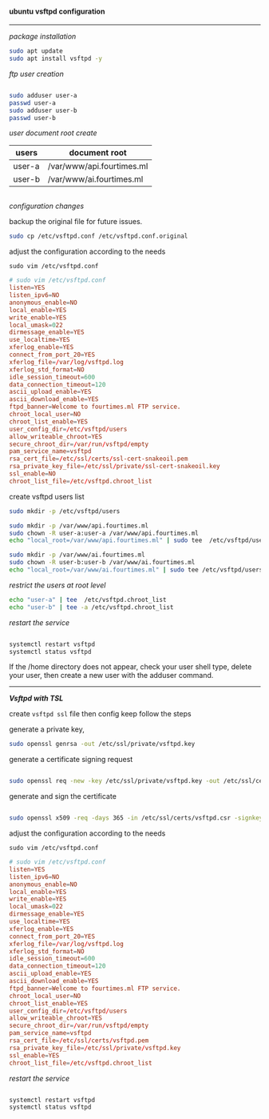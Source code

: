 #### ubuntu vsftpd configuration
---

_package installation_

```bash
sudo apt update
sudo apt install vsftpd -y
```
_ftp user creation_

```bash

sudo adduser user-a
passwd user-a
sudo adduser user-b
passwd user-b
```

_user document root create_

|users| document root|
|---|---|
|user-a|/var/www/api.fourtimes.ml|
|user-b|/var/www/ai.fourtimes.ml|

```bash

```
_configuration changes_

backup the original file  for future issues.

```bash
sudo cp /etc/vsftpd.conf /etc/vsftpd.conf.original
```

adjust the configuration according to the needs

`sudo vim /etc/vsftpd.conf`

```conf
# sudo vim /etc/vsftpd.conf
listen=YES
listen_ipv6=NO
anonymous_enable=NO
local_enable=YES
write_enable=YES
local_umask=022
dirmessage_enable=YES
use_localtime=YES
xferlog_enable=YES
connect_from_port_20=YES
xferlog_file=/var/log/vsftpd.log
xferlog_std_format=NO
idle_session_timeout=600
data_connection_timeout=120
ascii_upload_enable=YES
ascii_download_enable=YES
ftpd_banner=Welcome to fourtimes.ml FTP service.
chroot_local_user=NO
chroot_list_enable=YES
user_config_dir=/etc/vsftpd/users
allow_writeable_chroot=YES
secure_chroot_dir=/var/run/vsftpd/empty
pam_service_name=vsftpd
rsa_cert_file=/etc/ssl/certs/ssl-cert-snakeoil.pem
rsa_private_key_file=/etc/ssl/private/ssl-cert-snakeoil.key
ssl_enable=NO
chroot_list_file=/etc/vsftpd.chroot_list

```


create vsftpd users list

```bash
sudo mkdir -p /etc/vsftpd/users

sudo mkdir -p /var/www/api.fourtimes.ml
sudo chown -R user-a:user-a /var/www/api.fourtimes.ml
echo "local_root=/var/www/api.fourtimes.ml" | sudo tee  /etc/vsftpd/users/user-a

sudo mkdir -p /var/www/ai.fourtimes.ml
sudo chown -R user-b:user-b /var/www/ai.fourtimes.ml
echo "local_root=/var/www/ai.fourtimes.ml" | sudo tee /etc/vsftpd/users/user-b
```

_restrict the users at root level_

```bash
echo "user-a" | tee  /etc/vsftpd.chroot_list
echo "user-b" | tee -a /etc/vsftpd.chroot_list
```


_restart the service_

```bash

systemctl restart vsftpd
systemctl status vsftpd

```
 If the /home directory does not appear, check your user shell type, delete your user, then create a new user with the adduser command.
 
 ---
 
 _**Vsftpd with TSL**_
 
 create `vsftpd ssl` file then config keep follow the steps
 
 generate a private key,
 
 ```bash
 sudo openssl genrsa -out /etc/ssl/private/vsftpd.key
 ```
 
 generate a certificate signing request
 
 ```bash
 
 sudo openssl req -new -key /etc/ssl/private/vsftpd.key -out /etc/ssl/certs/vsftpd.csr
 
 ```
 generate and sign the certificate
 
 ```bash
 
 sudo openssl x509 -req -days 365 -in /etc/ssl/certs/vsftpd.csr -signkey /etc/ssl/private/vsftpd.key -out /etc/ssl/certs/vsftpd.pem
 
 ```
 
 
 adjust the configuration according to the needs

`sudo vim /etc/vsftpd.conf`

```conf
# sudo vim /etc/vsftpd.conf
listen=YES
listen_ipv6=NO
anonymous_enable=NO
local_enable=YES
write_enable=YES
local_umask=022
dirmessage_enable=YES
use_localtime=YES
xferlog_enable=YES
connect_from_port_20=YES
xferlog_file=/var/log/vsftpd.log
xferlog_std_format=NO
idle_session_timeout=600
data_connection_timeout=120
ascii_upload_enable=YES
ascii_download_enable=YES
ftpd_banner=Welcome to fourtimes.ml FTP service.
chroot_local_user=NO
chroot_list_enable=YES
user_config_dir=/etc/vsftpd/users
allow_writeable_chroot=YES
secure_chroot_dir=/var/run/vsftpd/empty
pam_service_name=vsftpd
rsa_cert_file=/etc/ssl/certs/vsftpd.pem
rsa_private_key_file=/etc/ssl/private/vsftpd.key
ssl_enable=YES
chroot_list_file=/etc/vsftpd.chroot_list

```


_restart the service_

```bash

systemctl restart vsftpd
systemctl status vsftpd

```
